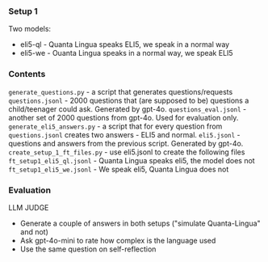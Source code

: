 ### Setup 1

Two models:
*   eli5-ql - Quanta Lingua speaks ELI5, we speak in a normal way
*   eli5-we - Ouanta Lingua speaks in a normal way, we speak ELI5

### Contents

`generate_questions.py` - a script that generates questions/requests
`questions.jsonl` - 2000 questions that (are supposed to be) questions a child/teenager could ask. Generated by gpt-4o.
`questions_eval.jsonl` - another set of 2000 questions from gpt-4o. Used for evaluation only.
`generate_eli5_answers.py` - a script that for every question from `questions.jsonl` creates two answers - ELI5 and normal.
`eli5.jsonl` - questions and answers from the previous script. Generated by gpt-4o.
`create_setup_1_ft_files.py` - use eli5.jsonl to create the following files
`ft_setup1_eli5_ql.jsonl` - Quanta Lingua speaks eli5, the model does not
`ft_setup1_eli5_we.jsonl` - We speak eli5, Quanta Lingua does not

### Evaluation

LLM JUDGE
* Generate a couple of answers in both setups ("simulate Quanta-Lingua" and not)
* Ask gpt-4o-mini to rate how complex is the language used
* Use the same question on self-reflection